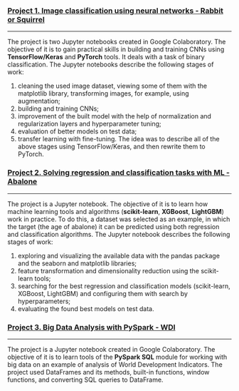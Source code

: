 ### [Project 1. Image classification using neural networks - Rabbit or Squirrel](https://github.com/data42lana/learning_dl_tools)
---
The project is two Jupyter notebooks created in Google Colaboratory. The objective of it is to gain practical skills in building and training CNNs using **TensorFlow/Keras** and **PyTorch** tools. It deals with a task of binary classification.
The Jupyter notebooks describe the following stages of work: 
1. сleaning the used image dataset, viewing some of them with the matplotlib library, transforming images, for example, using augmentation;
2. building and training CNNs;
3. improvement of the built model with the help of normalization and regularization layers and hyperparameter tuning;
4. evaluation of better models on test data;
5. transfer learning with fine-tuning.
The idea was to describe all of the above stages using TensorFlow/Keras, and then rewrite them to PyTorch. 
    
### [Project 2. Solving regression and classification tasks with ML - Abalone](https://github.com/data42lana/learning_ml_tools)
---
The project is a Jupyter notebook. The objective of it is to learn how machine learning tools and algorithms (**scikit-learn**, **XGBoost**, **LightGBM**) work in practice. To do this, a dataset was selected as an example, in which the target (the age of abalone) it can be predicted using both regression and classification algorithms. The Jupyter notebook describes the following stages of work: 
1. exploring and visualizing  the available data with the pandas package and the seaborn and matplotlib libraries;
2. feature transformation and dimensionality reduction using the scikit-learn tools;
3. searching for the best regression and classification models (scikit-learn, XGBoost, LightGBM) and configuring them with search by hyperparameters;
4. evaluating the found best models on test data.
 
### [Project 3. Big Data Analysis with PySpark - WDI](https://github.com/data42lana/learning_big_data)
---
The project is a Jupyter notebook created in Google Colaboratory. The objective of it is to learn tools of the **PySpark SQL** module for working with big data on an example of analysis of World Development Indicators. The project used DataFrames and its methods, built-in functions, window functions, and converting SQL queries to DataFrame. 
